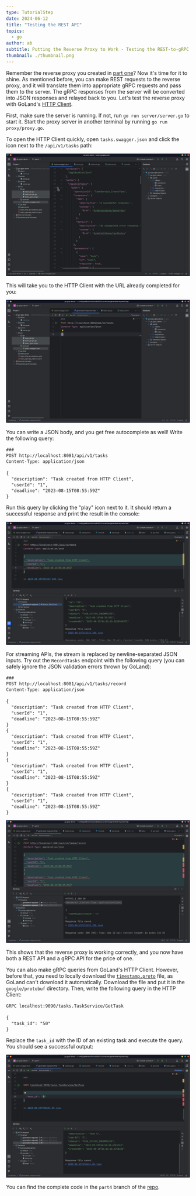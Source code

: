 ```yaml
---
type: TutorialStep
date: 2024-06-12
title: "Testing the REST API"
topics:
  - go
author: ab
subtitle: Putting the Reverse Proxy to Work - Testing the REST-to-gRPC Translation.
thumbnail: ./thumbnail.png
---
```


Remember the reverse proxy you created in [part one](../../grpc_part_one/)? Now it's time for it to shine. As mentioned before, you can make REST requests to the reverse proxy, and it will translate them into appropriate gRPC requests and pass them to the server. The gRPC responses from the server will be converted into JSON responses and relayed back to you. Let's test the reverse proxy with GoLand's [HTTP Client](https://www.jetbrains.com/help/go/http-client-in-product-code-editor.html).

First, make sure the server is running. If not, run `go run server/server.go` to start it. Start the proxy server in another terminal by running `go run proxy/proxy.go`.

To open the HTTP Client quickly, open `tasks.swagger.json` and click the icon next to the `/api/v1/tasks` path:

![The Swagger file](./images/1.png)

This will take you to the HTTP Client with the URL already completed for you:

![The HTTP Client window](./images/2.png)

You can write a JSON body, and you get free autocomplete as well! Write the following query:

```http
###
POST http://localhost:8081/api/v1/tasks
Content-Type: application/json

{
  "description": "Task created from HTTP Client",
  "userId": "1",
  "deadline": "2023-08-15T08:55:59Z"
}
```

Run this query by clicking the "play" icon next to it. It should return a successful response and print the result in the console:

![The query runs successfully](./images/3.png)

For streaming APIs, the stream is replaced by newline-separated JSON inputs. Try out the `RecordTasks` endpoint with the following query (you can safely ignore the JSON validation errors thrown by GoLand):

```http
###
POST http://localhost:8081/api/v1/tasks/record
Content-Type: application/json

{
  "description": "Task created from HTTP Client",
  "userId": "1",
  "deadline": "2023-08-15T08:55:59Z"
}
{
  "description": "Task created from HTTP Client",
  "userId": "1",
  "deadline": "2023-08-15T08:55:59Z"
}
{
  "description": "Task created from HTTP Client",
  "userId": "1",
  "deadline": "2023-08-15T08:55:59Z"
}
{
  "description": "Task created from HTTP Client",
  "userId": "1",
  "deadline": "2023-08-15T08:55:59Z"
}
```

![The streaming endpoint runs successfully](./images/4.png)

This shows that the reverse proxy is working correctly, and you now have both a REST API and a gRPC API for the price of one.

You can also make gRPC queries from GoLand's HTTP Client. However, before that, you need to locally download the [`timestamp.proto`](https://github.com/protocolbuffers/protobuf/blob/main/src/google/protobuf/timestamp.proto) file, as GoLand can't download it automatically. Download the file and put it in the `google/protobuf` directory. Then, write the following query in the HTTP Client:

```http
GRPC localhost:9090/tasks.TaskService/GetTask

{
  "task_id": "50"
}
```

Replace the `task_id` with the ID of an existing task and execute the query. You should see a successful output:

![gRPC query successfully executed](./images/5.png)

You can find the complete code in the `part4` branch of the [repo](https://github.com/heraldofsolace/go-grpc-demo/tree/part4).
